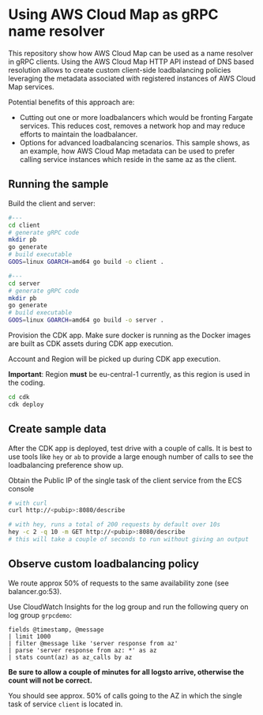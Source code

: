 # Using AWS Cloud Map as gRPC name resolver

This repository show how AWS Cloud Map can be used as a name resolver in gRPC clients. Using the AWS Cloud Map HTTP API instead of DNS based resolution allows to create custom client-side loadbalancing policies leveraging the metadata associated with registered instances of AWS Cloud Map services. 

Potential benefits of this approach are:
* Cutting out one or more loadbalancers which would be fronting Fargate services. This reduces cost, removes a network hop and may reduce efforts to maintain the loadbalancer. 
* Options for advanced loadbalancing scenarios. This sample shows, as an example, how AWS Cloud Map metadata can be used to prefer calling service instances which reside in the same az as the client.  

## Running the sample 

Build the client and server:

```bash
#---
cd client
# generate gRPC code 
mkdir pb
go generate 
# build executable
GOOS=linux GOARCH=amd64 go build -o client .

#---
cd server
# generate gRPC code 
mkdir pb
go generate 
# build executable
GOOS=linux GOARCH=amd64 go build -o server .
```

Provision the CDK app. Make sure docker is running as the Docker images are built as CDK assets during CDK app execution.

Account and Region will be picked up during CDK app execution.

**Important**: Region **must** be eu-central-1 currently, as this region is used in the coding.

```bash
cd cdk
cdk deploy
```

## Create sample data

After the CDK app is deployed, test drive with a couple of calls. It is best to use tools like `hey` or `ab` to provide a large enough number of calls to see the loadbalancing preference show up.

Obtain the Public IP of the single task of the client service from the ECS console

```bash
# with curl
curl http://<pubip>:8080/describe

# with hey, runs a total of 200 requests by default over 10s
hey -c 2 -q 10 -m GET http://<pubip>:8080/describe
# this will take a couple of seconds to run without giving an output 
```

## Observe custom loadbalancing policy 

We route approx 50% of requests to the same availability zone (see balancer.go:53).

Use CloudWatch Insights for the log group and run the following query on log group `grpcdemo`:

```
fields @timestamp, @message
| limit 1000
| filter @message like 'server response from az'
| parse 'server response from az: *' as az
| stats count(az) as az_calls by az
```

**Be sure to allow a couple of minutes for all logsto arrive, otherwise the count will not be correct.**

You should see approx. 50% of calls going to the AZ in which the single task of service `client` is located in.
